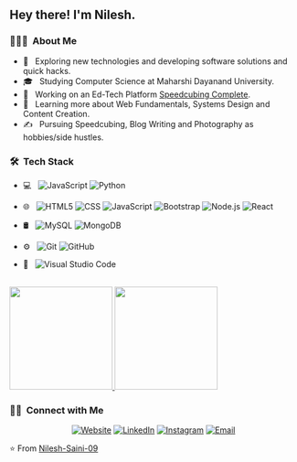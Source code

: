 
<h2> Hey there! I'm Nilesh.</h2>

<h3> 👨🏻‍💻 &nbsp;About Me </h3>

- 🤔 &nbsp; Exploring new technologies and developing software solutions and quick hacks.
- 🎓 &nbsp; Studying Computer Science at Maharshi Dayanand University.
- 💼 &nbsp; Working on an Ed-Tech Platform [Speedcubing Complete](https://speedcubingcomplete.netlify.app/).
- 🌱 &nbsp; Learning more about Web Fundamentals, Systems Design and Content Creation.
- ✍️ &nbsp; Pursuing Speedcubing, Blog Writing and Photography as hobbies/side hustles.

<h3> 🛠 &nbsp;Tech Stack</h3>

- 💻 &nbsp;
  ![JavaScript](https://img.shields.io/badge/-JavaScript-333333?style=flat&logo=javascript)
  ![Python](https://img.shields.io/badge/-Python-333333?style=flat&logo=python)
  
- 🌐 &nbsp;
  ![HTML5](https://img.shields.io/badge/-HTML5-333333?style=flat&logo=HTML5)
  ![CSS](https://img.shields.io/badge/-CSS-333333?style=flat&logo=CSS3&logoColor=1572B6)
  ![JavaScript](https://img.shields.io/badge/-JavaScript-333333?style=flat&logo=javascript)
  ![Bootstrap](https://img.shields.io/badge/-Bootstrap-333333?style=flat&logo=bootstrap&logoColor=563D7C)
  ![Node.js](https://img.shields.io/badge/-Node.js-333333?style=flat&logo=node.js)
  ![React](https://img.shields.io/badge/-React-333333?style=flat&logo=react)
- 🛢 &nbsp;
  ![MySQL](https://img.shields.io/badge/-MySQL-333333?style=flat&logo=mysql)
  ![MongoDB](https://img.shields.io/badge/-MongoDB-333333?style=flat&logo=mongodb)
- ⚙️ &nbsp;
  ![Git](https://img.shields.io/badge/-Git-333333?style=flat&logo=git)
  ![GitHub](https://img.shields.io/badge/-GitHub-333333?style=flat&logo=github)
- 🔧 &nbsp;
  ![Visual Studio Code](https://img.shields.io/badge/-Visual%20Studio%20Code-333333?style=flat&logo=visual-studio-code&logoColor=007ACC)

<br/>

<a href="https://github.com/Nilesh-Saini-09">
  <img height="180em" src="https://github-readme-stats.vercel.app/api?username=Nilesh-Saini-09&theme=buefy&show_icons=true" />
  <img height="180em" src="https://github-readme-stats.vercel.app/api/top-langs/?username=Nilesh-Saini-09&theme=buefy&layout=compact" />
</a>

<br/>

<h3> 🤝🏻 &nbsp;Connect with Me </h3>

<p align="center">
<a href="https://nileshsaini.netlify.app/"><img alt="Website" src="https://img.shields.io/badge/Website-nileshsaini.netlify.app-blue?style=flat-square&logo=google-chrome"></a>
<a href="https://www.linkedin.com/in/nilesh-saini-1a4442218/"><img alt="LinkedIn" src="https://img.shields.io/badge/LinkedIn-Nilesh%20Saini-blue?style=flat-square&logo=linkedin"></a>
<a href="https://www.instagram.com/nileshsaini09/"><img alt="Instagram" src="https://img.shields.io/badge/Instagram-nileshSaini09-blue?style=flat-square&logo=instagram"></a>
<a href="mailto:nileshsaini025@gmail.com"><img alt="Email" src="https://img.shields.io/badge/Email-nileshsaini025@gmail.com-blue?style=flat-square&logo=gmail"></a>
</p>

⭐️ From [Nilesh-Saini-09](https://github.com/Nilesh-Saini-09)
